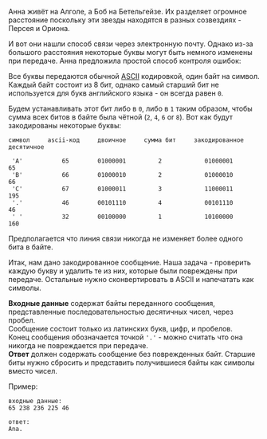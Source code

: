 Анна живёт на Алголе, а Боб на Бетельгейзе. Их разделяет огромное расстояние поскольку эти звезды находятся в разных 
созвездиях - Персея и Ориона.

И вот они нашли способ связи через электронную почту. Однако из-за большого расстояния некоторые буквы могут быть
немного изменены при передаче. Анна предложила простой способ контроля ошибок:

Все буквы передаются обычной [ASCII](http://ru.wikipedia.org/wiki/ASCII) кодировкой, один байт на символ.
Каждый байт состоит из 8 бит, однако самый старший бит не используется для букв английского языка - он всегда равен `0`.

Будем устанавливать этот бит либо в `0`, либо в `1` таким образом, чтобы сумма всех битов в байте была чётной (`2`, `4`,
`6` or `8`). Вот как будут закодированы некоторые буквы:

	символ     ascii-код     двоичное     сумма бит     закодированное   десятичное
	
	 'A'           65        01000001         2            01000001           65
	 'B'           66        01000010         2            01000010           66
	 'C'           67        01000011         3            11000011          195
	 '.'           46        00101110         4            00101110           46
	 ' '           32        00100000         1            10100000          160

Предполагается что линия связи никогда не изменяет более одного бита в байте.

Итак, нам дано закодированное сообщение. Наша задача - проверить каждую букву и удалить те из них, которые
были повреждены при передаче. Остальные нужно сконвертировать в ASCII и напечатать как символы.

**Входные данные** содержат байты переданного сообщения, представленные последовательностью десятичных чисел,
через пробел.  
Сообщение состоит только из латинских букв, цифр, и пробелов.  
Конец сообщения обозначается точкой `'.'` - можно считать что она никогда не повреждается при передаче.  
**Ответ** должен содержать сообщение без поврежденных байт. Старшие биты нужно сбросить и представить получившиеся байты
как символы вместо чисел.

Пример:

	входные данные:
	65 238 236 225 46
	
	ответ:
	Ana.
